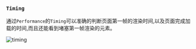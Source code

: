 ### `Timing`

通过`Performance`的`Timing`可以准确的判断页面第一帧的渲染时间,以及页面完成加载的时间,而且还能看到堵塞第一帧渲染的元素。

![timing](https://user-images.githubusercontent.com/20011519/66649836-b9851400-ec61-11e9-8d92-b6c9a1714931.gif)
